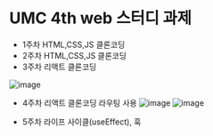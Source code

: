 # UMC 4th web 스터디 과제

- 1주차 HTML,CSS,JS 클론코딩
- 2주차 HTML,CSS,JS 클론코딩
- 3주차 리액트 클론코딩

![image](https://user-images.githubusercontent.com/96363792/235634061-1cb020a3-dd52-4660-9123-811f37d59d91.png)


- 4주차 리액트 클론코딩 라우팅 사용
![image](https://user-images.githubusercontent.com/96363792/235634277-6369a9d9-affb-4f68-af5b-537e12877ff3.png)
![image](https://user-images.githubusercontent.com/96363792/235634240-4b838836-fc9f-4066-b633-03f255df2a60.png)


- 5주차 라이프 사이클(useEffect), 훅
